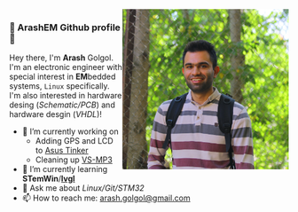 <img width="300px" align="right" src="pic/980726.JPG">

### 👋 ArashEM Github profile 👋
Hey there, I'm **Arash** Golgol. I'm an electronic engineer with special interest in **EM**bedded systems, `Linux` specifically.   
I'm also interested in hardware desing (_Schematic/PCB_) and hardware desgin (_VHDL_)!

- 🔭 I’m currently working on 
  - Adding GPS and LCD to [Asus Tinker](https://www.asus.com/us/Single-Board-Computer/Tinker-Board/)
  - Cleaning up [VS-MP3](https://github.com/ArashEM/VS-MP3)
- 🌱 I’m currently learning **STemWin**/**[lvgl](https://lvgl.io/)** 
- 💬 Ask me about _Linux/Git/STM32_
- 📫 How to reach me: arash.golgol@gmail.com

